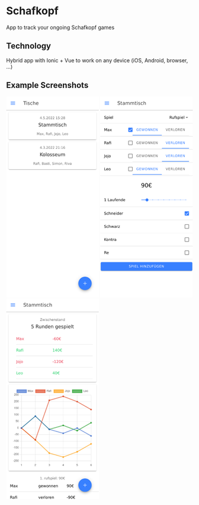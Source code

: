 # Schafkopf

App to track your ongoing Schafkopf games

## Technology

Hybrid app with Ionic + Vue to work on any device (iOS, Android, browser, ...)

## Example Screenshots

<p float="center">
    <img src="docs/main.png" width=250px>
    <img src="docs/add_game.png" width=250px>
    <img src="docs/stats.png" width=250px>
</p>